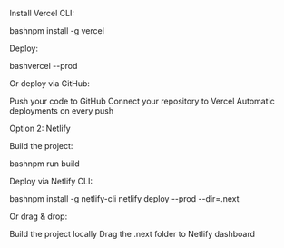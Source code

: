 Install Vercel CLI:

bashnpm install -g vercel

Deploy:

bashvercel --prod

Or deploy via GitHub:

Push your code to GitHub
Connect your repository to Vercel
Automatic deployments on every push



Option 2: Netlify

Build the project:

bashnpm run build

Deploy via Netlify CLI:

bashnpm install -g netlify-cli
netlify deploy --prod --dir=.next

Or drag & drop:

Build the project locally
Drag the .next folder to Netlify dashboard
